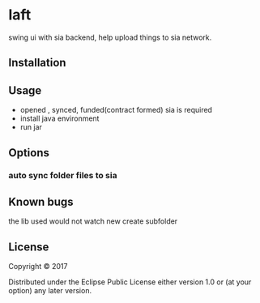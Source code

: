 # laft

swing ui with sia backend, help upload things to sia network.

## Installation


## Usage

* opened , synced, funded(contract formed) sia is required
* install java environment
* run jar


## Options

### auto sync folder files to sia

## Known bugs

the lib used would not watch new create subfolder

## License

Copyright © 2017

Distributed under the Eclipse Public License either version 1.0 or (at
your option) any later version.
